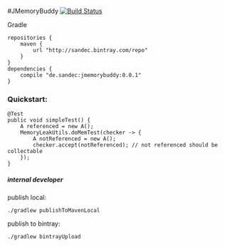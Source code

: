 #JMemoryBuddy
[![Build Status](https://travis-ci.com/Sandec/JMemoryBuddy.svg?branch=master)](https://travis-ci.com/Sandec/JMemoryBuddy)


Gradle
```
repositories {
    maven {
        url "http://sandec.bintray.com/repo"
    }
}
dependencies {
    compile "de.sandec:jmemorybuddy:0.0.1"
}
```

### Quickstart:
```
@Test
public void simpleTest() {
    A referenced = new A();
    MemoryLeakUtils.doMemTest(checker -> {
        A notReferenced = new A();
        checker.accept(notReferenced); // not referenced should be collectable
    });
}
```

##### internal developer
publish local:
```
./gradlew publishToMavenLocal
```

publish to bintray:
```
./gradlew bintrayUpload
```